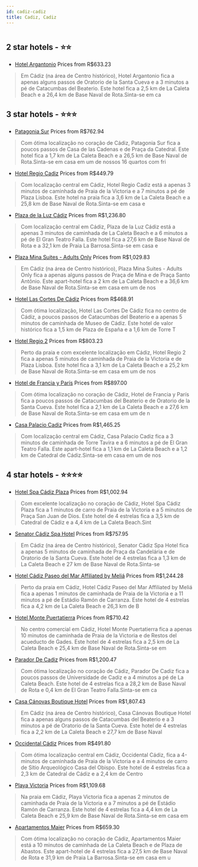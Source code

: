 ```yaml
---
id: cadiz-cadiz
title: Cadiz, Cadiz
---
```


<center><img src="https://i.travelapi.com/hotels/3000000/2790000/2785600/2785502/4fbb7d34_z.jpg" alt="" /></center>


##  2 star hotels - ⭐️⭐️

-    [Hotel Argantonio](https://www.hurb.com/br/aud/https://www.hurb.com/br/hotels/cadiz/hotel-argantonio-HT-NAZQ?cmp=18055) Prices from R$633.23
   > Em Cádiz (na área de Centro histórico), Hotel Argantonio fica a apenas alguns passos de Oratorio de la Santa Cueva e a 3 minutos a pé de Catacumbas del Beaterio.  Este hotel fica a 2,5 km de La Caleta Beach e a 26,4 km de Base Naval de Rota.Sinta-se em ca

##  3 star hotels - ⭐️⭐️⭐️

-    [Patagonia Sur](https://www.hurb.com/br/aud/https://www.hurb.com/br/hotels/cadiz/patagonia-sur-HT-WLPH?cmp=18055) Prices from R$762.94
   > Com ótima localização no coração de Cádiz, Patagonia Sur fica a poucos passos de Casa de las Cadenas e de Praça da Catedral.  Este hotel fica a 1,7 km de La Caleta Beach e a 26,5 km de Base Naval de Rota.Sinta-se em casa em um de nossos 16 quartos com fri
-    [Hotel Regio Cadiz](https://www.hurb.com/br/aud/https://www.hurb.com/br/hotels/cadiz/hotel-regio-cadiz-HT-12GS?cmp=18055) Prices from R$449.79
   > Com localização central em Cádiz, Hotel Regio Cadiz está a apenas 3 minutos de caminhada de Praia de la Victoria e a 7 minutos a pé de Plaza Lisboa.  Este hotel na praia fica a 3,6 km de La Caleta Beach e a 25,8 km de Base Naval de Rota.Sinta-se em casa e
-    [Plaza de la Luz Cádiz](https://www.hurb.com/br/aud/https://www.hurb.com/br/hotels/cadiz/plaza-de-la-luz-cadiz-HT-6AMR?cmp=18055) Prices from R$1,236.80
   > Com localização central em Cádiz, Plaza de la Luz Cádiz está a apenas 3 minutos de caminhada de La Caleta Beach e a 6 minutos a pé de El Gran Teatro Falla.  Este hotel fica a 27,6 km de Base Naval de Rota e a 32,1 km de Praia La Barrosa.Sinta-se em casa e
-    [Plaza Mina Suites - Adults Only](https://www.hurb.com/br/aud/https://www.hurb.com/br/hotels/cadiz/plaza-mina-suites-adults-only-HT-MAZY?cmp=18055) Prices from R$1,029.83
   > Em Cádiz (na área de Centro histórico), Plaza Mina Suites - Adults Only fica a apenas alguns passos de Praça de Mina e de Praça Santo Antônio.  Este apart-hotel fica a 2 km de La Caleta Beach e a 36,6 km de Base Naval de Rota.Sinta-se em casa em um de nos
-    [Hotel Las Cortes De Cádiz](https://www.hurb.com/br/aud/https://www.hurb.com/br/hotels/cadiz/hotel-las-cortes-de-cadiz-HT-XDSD?cmp=18055) Prices from R$468.91
   > Com ótima localização, Hotel Las Cortes De Cádiz fica no centro de Cádiz, a poucos passos de Catacumbas del Beaterio e a apenas 5 minutos de caminhada de Museo de Cádiz.  Este hotel de valor histórico fica a 1,5 km de Plaza de España e a 1,6 km de Torre T
-    [Hotel Regio 2](https://www.hurb.com/br/aud/https://www.hurb.com/br/hotels/cadiz/hotel-regio-2-HT-03QK?cmp=18055) Prices from R$803.23
   > Perto da praia e com excelente localização em Cádiz, Hotel Regio 2 fica a apenas 5 minutos de caminhada de Praia de la Victoria e de Plaza Lisboa.  Este hotel fica a 3,1 km de La Caleta Beach e a 25,2 km de Base Naval de Rota.Sinta-se em casa em um de nos
-    [Hotel de Francia y París](https://www.hurb.com/br/aud/https://www.hurb.com/br/hotels/cadiz/hotel-de-francia-y-paris-HT-L937?cmp=18055) Prices from R$897.00
   > Com ótima localização no coração de Cádiz, Hotel de Francia y París fica a poucos passos de Catacumbas del Beaterio e de Oratorio de la Santa Cueva.  Este hotel fica a 2,1 km de La Caleta Beach e a 27,6 km de Base Naval de Rota.Sinta-se em casa em um de n
-    [Casa Palacio Cadiz](https://www.hurb.com/br/aud/https://www.hurb.com/br/hotels/cadiz/casa-palacio-cadiz-HT-GR5K?cmp=18055) Prices from R$1,465.25
   > Com localização central em Cádiz, Casa Palacio Cadiz fica a 3 minutos de caminhada de Torre Tavira e a 6 minutos a pé de El Gran Teatro Falla.  Este apart-hotel fica a 1,1 km de La Caleta Beach e a 1,2 km de Catedral de Cádiz.Sinta-se em casa em um de nos

##  4 star hotels - ⭐️⭐️⭐️⭐️

-    [Hotel Spa Cádiz Plaza](https://www.hurb.com/br/aud/https://www.hurb.com/br/hotels/cadiz/hotel-spa-cadiz-plaza-HT-9VVA?cmp=18055) Prices from R$1,002.94
   > Com excelente localização no coração de Cádiz, Hotel Spa Cádiz Plaza fica a 1 minutos de carro de Praia de la Victoria e a 5 minutos de Praça San Juan de Dios.  Este hotel de 4 estrelas fica a 3,5 km de Catedral de Cádiz e a 4,4 km de La Caleta Beach.Sint
-    [Senator Cádiz Spa Hotel](https://www.hurb.com/br/aud/https://www.hurb.com/br/hotels/cadiz/senator-cadiz-spa-hotel-HT-4N14?cmp=18055) Prices from R$757.95
   > Em Cádiz (na área de Centro histórico), Senator Cádiz Spa Hotel fica a apenas 5 minutos de caminhada de Praça da Candelária e de Oratorio de la Santa Cueva.  Este hotel de 4 estrelas fica a 1,3 km de La Caleta Beach e 27 km de Base Naval de Rota.Sinta-se 
-    [Hotel Cádiz Paseo del Mar Affiliated by Meliá](https://www.hurb.com/br/aud/https://www.hurb.com/br/hotels/cadiz/hotel-cadiz-paseo-del-mar-affiliated-by-melia-HT-7YIJ?cmp=18055) Prices from R$1,244.28
   > Perto da praia em Cádiz, Hotel Cádiz Paseo del Mar Affiliated by Meliá fica a apenas 1 minutos de caminhada de Praia de la Victoria e a 11 minutos a pé de Estádio Ramón de Carranza.  Este hotel de 4 estrelas fica a 4,2 km de La Caleta Beach e 26,3 km de B
-    [Hotel Monte Puertatierra](https://www.hurb.com/br/aud/https://www.hurb.com/br/hotels/cadiz/hotel-monte-puertatierra-HT-Y2HI?cmp=18055) Prices from R$710.42
   > No centro comercial em Cádiz, Hotel Monte Puertatierra fica a apenas 10 minutos de caminhada de Praia de la Victoria e de Restos del acueducto de Gades.  Este hotel de 4 estrelas fica a 2,5 km de La Caleta Beach e 25,4 km de Base Naval de Rota.Sinta-se em
-    [Parador De Cadiz](https://www.hurb.com/br/aud/https://www.hurb.com/br/hotels/cadiz/parador-de-cadiz-HT-M9EB?cmp=18055) Prices from R$1,200.47
   > Com ótima localização no coração de Cádiz, Parador De Cadiz fica a poucos passos de Universidade de Cadiz e a 4 minutos a pé de La Caleta Beach.  Este hotel de 4 estrelas fica a 28,2 km de Base Naval de Rota e 0,4 km de El Gran Teatro Falla.Sinta-se em ca
-    [Casa Cánovas Boutique Hotel](https://www.hurb.com/br/aud/https://www.hurb.com/br/hotels/cadiz/casa-canovas-boutique-hotel-HT-06MP?cmp=18055) Prices from R$1,807.43
   > Em Cádiz (na área de Centro histórico), Casa Cánovas Boutique Hotel fica a apenas alguns passos de Catacumbas del Beaterio e a 3 minutos a pé de Oratorio de la Santa Cueva.  Este hotel de 4 estrelas fica a 2,2 km de La Caleta Beach e 27,7 km de Base Naval
-    [Occidental Cádiz](https://www.hurb.com/br/aud/https://www.hurb.com/br/hotels/cadiz/occidental-cadiz-HT-UFOX?cmp=18055) Prices from R$491.80
   > Com ótima localização central em Cádiz, Occidental Cádiz, fica a 4-minutos de caminhada de Praia de la Victoria e a 4 minutos de carro de Sítio Arqueológico Casa del Obispo.  Este hotel de 4 estrelas fica a 2,3 km de Catedral de Cádiz e a 2,4 km de Centro
-    [Playa Victoria](https://www.hurb.com/br/aud/https://www.hurb.com/br/hotels/cadiz/playa-victoria-HT-Y6RY?cmp=18055) Prices from R$1,109.68
   > Na praia em Cádiz, Playa Victoria fica a apenas 2 minutos de caminhada de Praia de la Victoria e a 7 minutos a pé de Estádio Ramón de Carranza.  Este hotel de 4 estrelas fica a 4,4 km de La Caleta Beach e 25,9 km de Base Naval de Rota.Sinta-se em casa em 
-    [Apartamentos Maier](https://www.hurb.com/br/aud/https://www.hurb.com/br/hotels/cadiz/apartamentos-maier-HT-KGA5?cmp=18055) Prices from R$659.30
   > Com ótima localização no coração de Cádiz, Apartamentos Maier está a 10 minutos de caminhada de La Caleta Beach e de Plaza de Abastos.  Este apart-hotel de 4 estrelas fica a 27,5 km de Base Naval de Rota e 31,9 km de Praia La Barrosa.Sinta-se em casa em u
